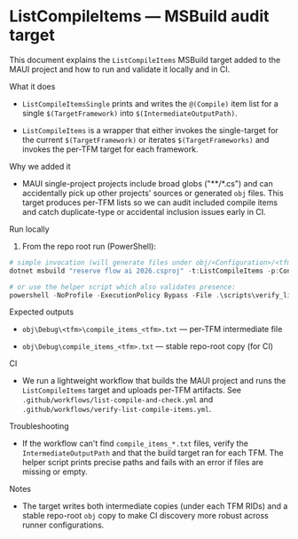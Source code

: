 # ListCompileItems — MSBuild audit target

This document explains the `ListCompileItems` MSBuild target added to the MAUI project and how to run and validate it locally and in CI.

What it does

- `ListCompileItemsSingle` prints and writes the `@(Compile)` item list for a single `$(TargetFramework)` into `$(IntermediateOutputPath)`.

- `ListCompileItems` is a wrapper that either invokes the single-target for the current `$(TargetFramework)` or iterates `$(TargetFrameworks)` and invokes the per-TFM target for each framework.

Why we added it

- MAUI single-project projects include broad globs ("**/*.cs") and can accidentally pick up other projects' sources or generated `obj` files. This target produces per-TFM lists so we can audit included compile items and catch duplicate-type or accidental inclusion issues early in CI.

Run locally

1. From the repo root run (PowerShell):

```powershell
# simple invocation (will generate files under obj/<Configuration>/<tfm>/)
dotnet msbuild "reserve flow ai 2026.csproj" -t:ListCompileItems -p:Configuration=Debug

# or use the helper script which also validates presence: 
powershell -NoProfile -ExecutionPolicy Bypass -File .\scripts\verify_list_compile_items.ps1
```

Expected outputs

- `obj\Debug\<tfm>\compile_items_<tfm>.txt` — per-TFM intermediate file

- `obj\Debug\compile_items_<tfm>.txt` — stable repo-root copy (for CI)

CI

- We run a lightweight workflow that builds the MAUI project and runs the `ListCompileItems` target and uploads per-TFM artifacts. See `.github/workflows/list-compile-and-check.yml` and `.github/workflows/verify-list-compile-items.yml`.

Troubleshooting

- If the workflow can't find `compile_items_*.txt` files, verify the `IntermediateOutputPath` and that the build target ran for each TFM. The helper script prints precise paths and fails with an error if files are missing or empty.

Notes

- The target writes both intermediate copies (under each TFM RIDs) and a stable repo-root `obj` copy to make CI discovery more robust across runner configurations.
